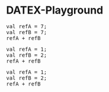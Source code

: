 # DATEX-Playground


<DatexSnippet>
<pre>
val refA = 7;
val refB = 7;
refA + refB
</pre>
</DatexSnippet>

<DatexSnippet>
<pre>
val refA = 1;
val refB = 2;
refA + refB
</pre>
</DatexSnippet>

<DatexSnippet>
<pre>
val refA = 1;
val refB = 2;
refA + refB
</pre>
</DatexSnippet>

